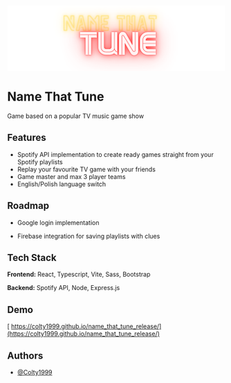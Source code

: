 <p align='center'>
<img src="./public/gameLogo.png" alt="game logo">
</p>

# Name That Tune

Game based on a popular TV music game show



## Features

- Spotify API implementation to create ready games straight from your Spotify playlists
- Replay your favourite TV game with your friends
- Game master and max 3 player teams
- English/Polish  language switch

## Roadmap

- Google login implementation

- Firebase integration for saving playlists with clues



## Tech Stack

**Frontend:** React, Typescript, Vite, Sass, Bootstrap

**Backend:** Spotify API, Node, Express.js




## Demo
[ https://colty1999.github.io/name_that_tune_release/](https://colty1999.github.io/name_that_tune_release/)


## Authors

- [@Colty1999](https://github.com/Colty1999)

